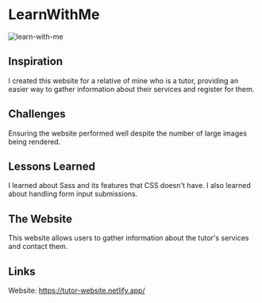# LearnWithMe

![learn-with-me](https://github.com/user-attachments/assets/9a4ad7a9-6239-412a-b89e-2d175e829fd3)

## Inspiration

I created this website for a relative of mine who is a tutor, providing an easier way to gather information about their services and register for them.

## Challenges

Ensuring the website performed well despite the number of large images being rendered.

## Lessons Learned

I learned about Sass and its features that CSS doesn't have. I also learned about handling form input submissions.

## The Website

This website allows users to gather information about the tutor's services and contact them.

## Links

Website: https://tutor-website.netlify.app/
